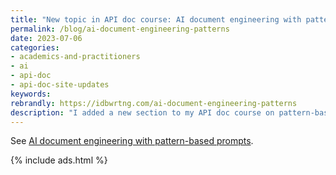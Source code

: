 ```yaml
---
title: "New topic in API doc course: AI document engineering with pattern-based prompts"
permalink: /blog/ai-document-engineering-patterns
date: 2023-07-06
categories:
- academics-and-practitioners
- ai
- api-doc
- api-doc-site-updates
keywords: 
rebrandly: https://idbwrtng.com/ai-document-engineering-patterns
description: "I added a new section to my API doc course on pattern-based prompts. Pattern prompting involves teaching the AI a specific structure or template, then having it populate information into that template. Pattern prompts are similar to few-shot prompts, but in this case, rather than having the language model populate the template with its own information, we’ll have it sort and structure a mess of information into the template, thus reducing hallucination and error."
---
```


See [AI document engineering with pattern-based prompts](/learnapidoc/docapis_pattern_prompts.html).

{% include ads.html %}

